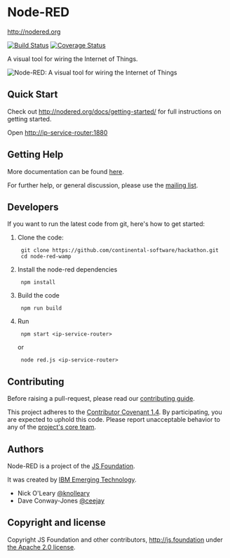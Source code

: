 # Node-RED

http://nodered.org

[![Build Status](https://travis-ci.org/node-red/node-red.svg)](https://travis-ci.org/node-red/node-red)
[![Coverage Status](https://coveralls.io/repos/node-red/node-red/badge.svg?branch=master)](https://coveralls.io/r/node-red/node-red?branch=master)

A visual tool for wiring the Internet of Things.

![Node-RED: A visual tool for wiring the Internet of Things](http://nodered.org/images/node-red-screenshot.png)

## Quick Start

Check out http://nodered.org/docs/getting-started/ for full instructions on getting
started.

 Open <http://ip-service-router:1880>

## Getting Help

More documentation can be found [here](http://nodered.org/docs).

For further help, or general discussion, please use the
[mailing list](https://groups.google.com/forum/#!forum/node-red).

## Developers

If you want to run the latest code from git, here's how to get started:

1. Clone the code:

        git clone https://github.com/continental-software/hackathon.git
        cd node-red-wamp

2. Install the node-red dependencies

        npm install

3. Build the code

        npm run build

4. Run

        npm start <ip-service-router>
   or

        node red.js <ip-service-router>

## Contributing

Before raising a pull-request, please read our
[contributing guide](https://github.com/node-red/node-red/blob/master/CONTRIBUTING.md).

This project adheres to the [Contributor Covenant 1.4](http://contributor-covenant.org/version/1/4/).
 By participating, you are expected to uphold this code. Please report unacceptable
 behavior to any of the [project's core team](https://github.com/orgs/node-red/teams/core).

## Authors

Node-RED is a project of the [JS Foundation](http://js.foundation).

It was created by [IBM Emerging Technology](https://www.ibm.com/blogs/emerging-technology/).

* Nick O'Leary [@knolleary](http://twitter.com/knolleary)
* Dave Conway-Jones [@ceejay](http://twitter.com/ceejay)



## Copyright and license

Copyright JS Foundation and other contributors, http://js.foundation under [the Apache 2.0 license](LICENSE).
